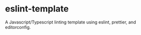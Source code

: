 # eslint-template
A Javascript/Typescript linting template using eslint, prettier, and editorconfig.
